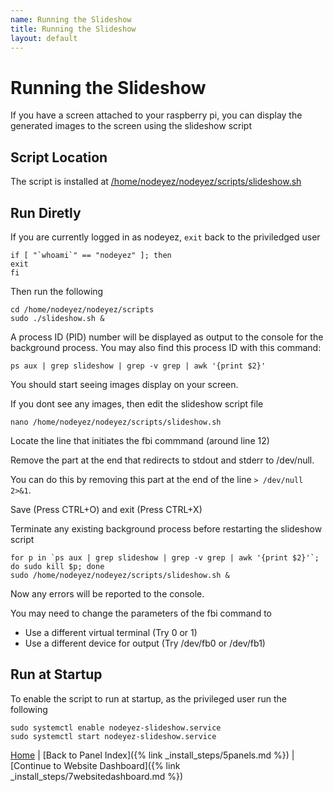 ```yaml
---
name: Running the Slideshow
title: Running the Slideshow
layout: default
---
```


# Running the Slideshow

If you have a screen attached to your raspberry pi, you can display the
generated images to the screen using the slideshow script 

## Script Location

The script is installed at
[/home/nodeyez/nodeyez/scripts/slideshow.sh](../scripts/slideshow.sh)

## Run Diretly

If you are currently logged in as nodeyez, `exit` back to the priviledged user

```shell
if [ "`whoami`" == "nodeyez" ]; then
exit
fi
```

Then run the following

```shell
cd /home/nodeyez/nodeyez/scripts
sudo ./slideshow.sh &
```

A process ID (PID) number will be displayed as output to the console for the
background process. You may also find this process ID with this command:

```shell
ps aux | grep slideshow | grep -v grep | awk '{print $2}'
```

You should start seeing images display on your screen.  


If you dont see any images, then edit the slideshow script file

```shell
nano /home/nodeyez/nodeyez/scripts/slideshow.sh
```

Locate the line that initiates the fbi commmand (around line 12)

Remove the part at the end that redirects to stdout and stderr to /dev/null.

You can do this by removing this part at the end of the line `> /dev/null 2>&1`.

Save (Press CTRL+O) and exit (Press CTRL+X)

Terminate any existing background process before restarting the slideshow script

```shell
for p in `ps aux | grep slideshow | grep -v grep | awk '{print $2}'`; do sudo kill $p; done
sudo /home/nodeyez/nodeyez/scripts/slideshow.sh &
```

Now any errors will be reported to the console.

You may need to change the parameters of the fbi command to

- Use a different virtual terminal (Try 0 or 1)
- Use a different device for output (Try /dev/fb0 or /dev/fb1)


## Run at Startup

To enable the script to run at startup, as the privileged user run the following

```shell
sudo systemctl enable nodeyez-slideshow.service
sudo systemctl start nodeyez-slideshow.service
```

[Home](../) | [Back to Panel Index]({% link _install_steps/5panels.md %}) | [Continue to Website Dashboard]({% link _install_steps/7websitedashboard.md %})

